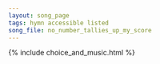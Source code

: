 ```yaml
---
layout: song_page
tags: hymn accessible listed
song_file: no_number_tallies_up_my_score
---
```


{% include choice_and_music.html %}
